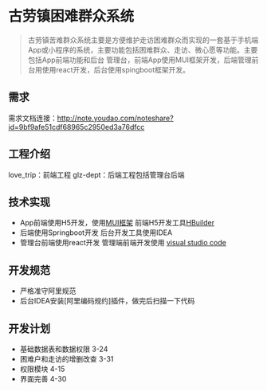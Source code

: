 
# 古劳镇困难群众系统
>古劳镇苦难群众系统主要是方便维护走访困难群众而实现的一套基于手机端App或小程序的系统，主要功能包括困难群众、走访、微心愿等功能。主要包括App前端功能和后台
管理台，前端App使用MUI框架开发，后端管理前台用使用react开发，后台使用spingboot框架开发。

## 需求
 需求文档连接：http://note.youdao.com/noteshare?id=9bf9afe51cdf68965c2950ed3a76dfcc

## 工程介绍
love_trip：前端工程
glz-dept：后端工程包括管理台后端

## 技术实现
- App前端使用H5开发，使用[MUI框架](http://dev.dcloud.net.cn/mui/) 前端H5开发工具[HBuilder](http://www.dcloud.io/)
- 后端使用Springboot开发 后台开发工具使用IDEA
- 管理台前端使用react开发 管理端前端开发使用 [visual studio code](https://visualstudio.microsoft.com/zh-hans/vs/)
## 开发规范
- 严格准守阿里规范
- 后台IDEA安装[阿里编码规约]插件，做完后扫描一下代码
## 开发计划
- 基础数据表和数据权限 3-24
- 困难户和走访的增删改查 3-31
- 权限模块 4-15
- 界面完善 4-30
